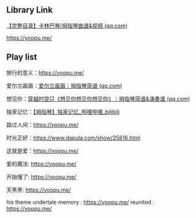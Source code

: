 ## Library Link

[【完整目录】卡林巴琴/拇指琴曲谱&视频 (qq.com)](https://mp.weixin.qq.com/s?__biz=MzIxMzc1OTg1Ng==&mid=2247491138&idx=1&sn=85e6b85920b8ad1c019dfae34964915f&chksm=97b0bc5da0c7354b65f74c65af8c597b47c79bd166d3dee0e6c2d5d867a715969b3884697131&mpshare=1&scene=23&srcid=05249RZx9YfkVfV0mC6wbLyK&sharer_sharetime=1653384013321&sharer_shareid=c2d7f2907563e18683ae5deaa62af368#rd)

https://yoopu.me/

## Play list

旅行的意义：https://yoopu.me/

爱尔兰画眉：[爱尔兰画眉｜拇指琴简谱 (qq.com)](https://mp.weixin.qq.com/s?__biz=MzIxMzc1OTg1Ng==&mid=2247485384&idx=2&sn=f1036c7310ccaa818bfcfc072dd5907f&chksm=97b0a5d7a0c72cc1b17a86bc1737f3635f555715948be71af1371881649ec1d5a83bf0c1f62d&scene=21#wechat_redirect)

想见你：[穿越时空只《想见你想见你想见你》｜拇指琴简谱&演奏谱 (qq.com)](https://mp.weixin.qq.com/s?__biz=MzIxMzc1OTg1Ng==&mid=2247487648&idx=1&sn=8b4d40f90f33e1aff975f9bbede8f790&chksm=97b0b2bfa0c73ba9365fffd1f2eada63b0ed4798110f7d1cf9a1e441b42e34e6e25400e1fe59&scene=21#wechat_redirect)

独家记忆：[【拇指琴】独家记忆_哔哩哔哩_bilibili](https://www.bilibili.com/video/BV1DC4y187hh/?spm_id_from=333.337.search-card.all.click&vd_source=16bf0c02e6ba488d4fa12a093ca84989)

路过人间：https://yoopu.me/

时光正好：https://www.dapula.com/show/25816.html

这就是爱：https://yoopu.me/

爱的魔法: https://yoopu.me/

开始懂了: https://yoopu.me/

天黑黑: https://yoopu.me/

his theme undertale memory : https://yoopu.me/
reunited : https://yoopu.me/



